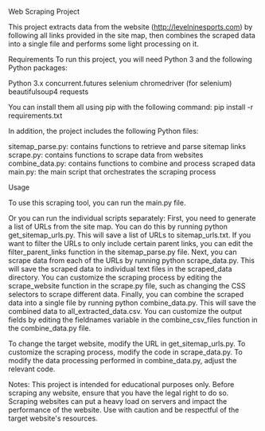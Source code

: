 Web Scraping Project

This project extracts data from the website (http://levelninesports.com) by following all links provided in the site map, then combines the scraped data into a single file and performs some light processing on it.


Requirements
To run this project, you will need Python 3 and the following Python packages:

Python 3.x
concurrent.futures
selenium
chromedriver (for selenium)
beautifulsoup4
requests

You can install them all using pip with the following command:
pip install -r requirements.txt


In addition, the project includes the following Python files:

sitemap_parse.py: contains functions to retrieve and parse sitemap links
scrape.py: contains functions to scrape data from websites
combine_data.py: contains functions to combine and process scraped data
main.py: the main script that orchestrates the scraping process


Usage

To use this scraping tool, you can run the main.py file.

Or you can run the individual scripts separately: First, you need to generate a list of URLs from the site map. You can do this by running python get_sitemap_urls.py. This will save a list of URLs to sitemap_urls.txt. If you want to filter the URLs to only include certain parent links, you can edit the filter_parent_links function in the sitemap_parse.py file.
Next, you can scrape data from each of the URLs by running python scrape_data.py. This will save the scraped data to individual text files in the scraped_data directory. You can customize the scraping process by editing the scrape_website function in the scrape.py file, such as changing the CSS selectors to scrape different data.
Finally, you can combine the scraped data into a single file by running python combine_data.py. This will save the combined data to all_extracted_data.csv. You can customize the output fields by editing the fieldnames variable in the combine_csv_files function in the combine_data.py file.

To change the target website, modify the URL in get_sitemap_urls.py.
To customize the scraping process, modify the code in scrape_data.py.
To modify the data processing performed in combine_data.py, adjust the relevant code.

Notes:
This project is intended for educational purposes only. Before scraping any website, ensure that you have the legal right to do so.
Scraping websites can put a heavy load on servers and impact the performance of the website. Use with caution and be respectful of the target website's resources.